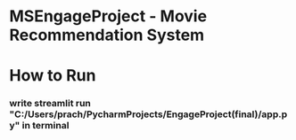 # MSEngageProject - Movie Recommendation System

# How to Run
### write  streamlit run "C:/Users/prach/PycharmProjects/EngageProject(final)/app.py" in terminal
